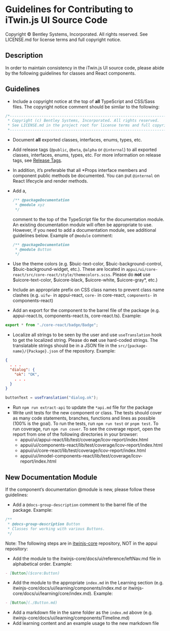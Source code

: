 # Guidelines for Contributing to iTwin.js UI Source Code

Copyright © Bentley Systems, Incorporated. All rights reserved. See LICENSE.md for license terms and full copyright notice.

## Description

In order to maintain consistency in the iTwin.js UI source code, please abide by the following guidelines for classes and React components.

## Guidelines

- Include a copyright notice at the top of **all** TypeScript and CSS/Sass files. The copyright notice comment should be similar to the following:

```typescript
/*---------------------------------------------------------------------------------------------
 * Copyright (c) Bentley Systems, Incorporated. All rights reserved.
 * See LICENSE.md in the project root for license terms and full copyright notice.
 *--------------------------------------------------------------------------------------------*/
```

- Document **all** exported classes, interfaces, enums, types, etc.
- Add release tags (`@public`, `@beta`, `@alpha` or `@internal`) to all exported classes, interfaces, enums, types, etc. For more information on release tags, see [Release Tags](https://www.itwinjs.org/learning/guidelines/release-tags-guidelines/).
- In addition, it’s preferable that all \*Props interface members and component public methods be documented. You can put `@internal` on React lifecycle and render methods.
- Add a,

  ```ts
  /** @packageDocumentation
   * @module xyz
   */
  ```

  comment to the top of the TypeScript file for the documentation module. An existing documentation module will often be appropriate to use. However, if you need to add a documentation module, see additional guidelines below. Example of `@module` comment:

  ```ts
  /** @packageDocumentation
   * @module Button
   */
  ```

- Use the theme colors (e.g. $buic-text-color, $buic-background-control, $buic-background-widget, etc.). These are located in `appui/ui/core-react/src/core-react/style/themecolors.scss`. Please do **not** use $uicore-text-color, $uicore-black, $uicore-white, $uicore-gray\*, etc.)
- Include an appropriate prefix on CSS class names to prevent class name clashes (e.g. `uifw-` in appui-react, `core-` in core-react, `components-` in components-react)
- Add an export for the component to the barrel file of the package (e.g. appui-react.ts, components-react.ts, core-react.ts). Example:

```typescript
export * from "./core-react/badge/Badge";
```

- Localize all strings to be seen by the user and use `useTranslation` hook to get the localized string. Please do **not** use hard-coded strings. The translatable strings should be in a JSON file in the `src/{package-name}/{Package}.json` of the repository. Example:

```json
{
  . . .
  "dialog": {
    "ok": "OK",
    . . .
  }
}
```

```typescript
buttonText = useTranslation("dialog.ok");
```

- Run `npm run extract-api` to update the `*api.md` file for the package
- Write unit tests for the new component or class. The tests should cover as many code statements, branches, functions and lines as possible (100% is the goal). To run the tests, run `npm run test` or `pnpm test`. To run coverage, run `npm run cover`. To see the coverage report, open the report from one of the following directories in your browser:
  - appui/ui/appui-react/lib/test/coverage/lcov-report/index.html
  - appui/ui/components-react/lib/test/coverage/lcov-report/index.html
  - appui/ui/core-react/lib/test/coverage/lcov-report/index.html
  - appui/ui/imodel-components-react/lib/test/coverage/lcov-report/index.html

## New Documentation Module

If the component’s documentation @module is new, please follow these guidelines:

- Add a `@docs-group-description` comment to the barrel file of the package. Example:

```js
/**
 * @docs-group-description Button
 * Classes for working with various Buttons.
 */
```

Note: The following steps are in [itwinjs-core](https://github.com/itwin/itwinjs-core) repository, NOT in the appui repository:

- Add the module to the itwinjs-core/docs/ui/reference/leftNav.md file in alphabetical order. Example:

```md
- [Button]($core:Button)
```

- Add the module to the appropriate `index.md` in the Learning section (e.g. itwinjs-core/docs/ui/learning/components/index.md or itwinjs-core/docs/ui/learning/core/index.md). Example:

```md
- [Button](./Button.md)
```

- Add a markdown file in the same folder as the `index.md` above (e.g. itwinjs-core/docs/ui/learning/components/Timeline.md)
- Add learning content and an example usage to the new markdown file
